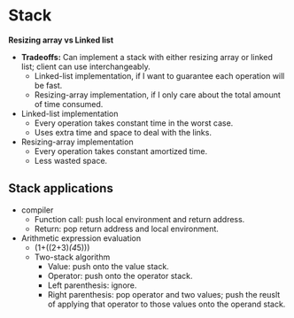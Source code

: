 # Stack
**Resizing array vs Linked list**
- **Tradeoffs:** Can implement a stack with either resizing array or linked list; client can use interchangeably.
    - Linked-list implementation, if I want to guarantee each operation will be fast.
    - Resizing-array implementation, if I only care about the total amount of time consumed.
- Linked-list implementation
    - Every operation takes constant time in the worst case.
    - Uses extra time and space to deal with the links.
- Resizing-array implementation
    - Every operation takes constant amortized time.
    - Less wasted space.
    
## Stack applications
- compiler
    - Function call: push local environment and return address.
    - Return: pop return address and local environment.
- Arithmetic expression evaluation
    - (1+((2+3)*(4*5)))
    - Two-stack algorithm
        - Value: push onto the value stack.
        - Operator: push onto the operator stack.
        - Left parenthesis: ignore.
        - Right parenthesis: pop operator and two values; push the reuslt of applying that operator to those values onto the operand stack.